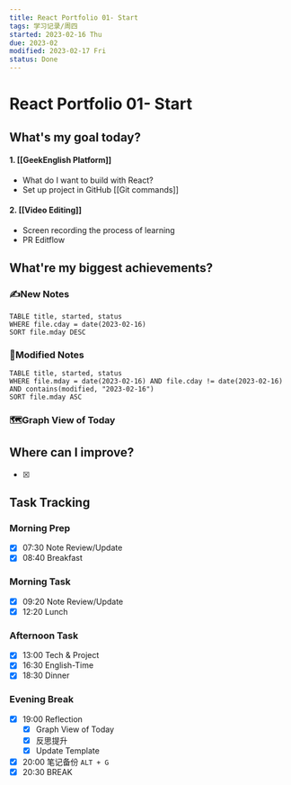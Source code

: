 ```yaml
---
title: React Portfolio 01- Start
tags: 学习记录/周四
started: 2023-02-16 Thu
due: 2023-02
modified: 2023-02-17 Fri
status: Done
---
```

# React Portfolio 01- Start
## What's my goal today?
#### 1. [[GeekEnglish Platform]]
- What do I want to build with React?
- Set up project in GitHub [[Git commands]]
#### 2. [[Video Editing]]
- Screen recording the process of learning
- PR Editflow

## What're my biggest achievements?
### ✍️New Notes

```dataview
TABLE title, started, status
WHERE file.cday = date(2023-02-16)
SORT file.mday DESC
```

### 📝Modified Notes

```dataview
TABLE title, started, status
WHERE file.mday = date(2023-02-16) AND file.cday != date(2023-02-16) AND contains(modified, "2023-02-16")
SORT file.mday ASC
```

### 🗺️Graph View of Today

## Where can I improve?
- [x] 
## Task Tracking
### Morning Prep
- [x] 07:30 Note Review/Update
- [x] 08:40 Breakfast
### Morning Task
- [x] 09:20 Note Review/Update
- [x] 12:20 Lunch
### Afternoon Task
- [x] 13:00 Tech & Project
- [x] 16:30 English-Time
- [x] 18:30 Dinner
### Evening Break
- [x] 19:00 Reflection
	- [x] Graph View of Today
	- [x] 反思提升
	- [x] Update Template 
- [x] 20:00 笔记备份 `ALT + G`
- [x] 20:30 BREAK
